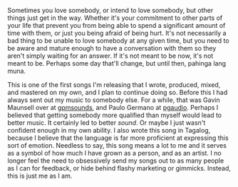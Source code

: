 Sometimes you love somebody, or intend to love somebody, but other things just get in the way. Whether it's your commitment to other parts of your life that prevent you from being able to spend a significant amount of time with them, or just you being afraid of being hurt. It's not necessarily a bad thing to be unable to love somebody at any given time, but you need to be aware and mature enough to have a conversation with them so they aren't simply waiting for an answer. If it's not meant to be now, it's not meant to be. Perhaps some day that'll change, but until then, pahinga lang muna.

This is one of the first songs I'm releasing that I wrote, produced, mixed, and mastered on my own, and I plan to continue doing so. Before this I had always sent out my music to somebody else. For a while, that was Gavin Maunsell over at [gpmsounds](http://www.gpmsounds.co.uk/), and Paulo Germano at [pgaudio](http://www.pgaudio.com.br/site/). Perhaps I believed that getting somebody more qualified than myself would lead to better music. It certainly led to better *sound*. Or maybe I just wasn't confident enough in my own ability. I also wrote this song in Tagalog, because I believe that the language is far more proficient at expressing this sort of emotion. Needless to say, this song means a lot to me and it serves as a symbol of how much I have grown as a person, and as an artist. I no longer feel the need to obsessively send my songs out to as many people as I can for feedback, or hide behind flashy marketing or gimmicks. Instead, this is just me as I am.
